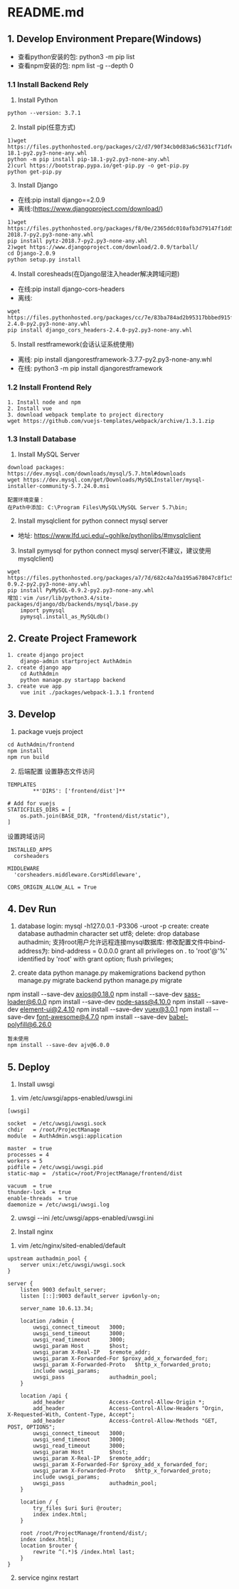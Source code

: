 # README.md

## 1. Develop Environment Prepare(Windows)
* 查看python安装的包: python3 -m pip list
* 查看npm安装的包: npm list -g --depth 0

### 1.1 Install Backend Rely
1. Install Python
```
python --version: 3.7.1
```
2. Install pip(任意方式)
```
1)wget https://files.pythonhosted.org/packages/c2/d7/90f34cb0d83a6c5631cf71dfe64cc1054598c843a92b400e55675cc2ac37/pip-18.1-py2.py3-none-any.whl
python -m pip install pip-18.1-py2.py3-none-any.whl
2)curl https://bootstrap.pypa.io/get-pip.py -o get-pip.py
python get-pip.py
```
3. Install Django
* 在线:pip install django==2.0.9
* 离线:(https://www.djangoproject.com/download/)
```
1)wget https://files.pythonhosted.org/packages/f8/0e/2365ddc010afb3d79147f1dd544e5ee24bf4ece58ab99b16fbb465ce6dc0/pytz-2018.7-py2.py3-none-any.whl
pip install pytz-2018.7-py2.py3-none-any.whl
2)wget https://www.djangoproject.com/download/2.0.9/tarball/
cd Django-2.0.9
python setup.py install
```

4. Install coresheads(在Django层注入header解决跨域问题)
* 在线:pip install django-cors-headers
* 离线:
```
wget https://files.pythonhosted.org/packages/cc/7e/83ba784ad2b95317bbbed915f0888d7d1cd8dc3d2e4b8ddec8fbc4c3e800/django_cors_headers-2.4.0-py2.py3-none-any.whl
pip install django_cors_headers-2.4.0-py2.py3-none-any.whl
```

5. Install restframework(会话认证系统使用)
* 离线: pip install djangorestframework-3.7.7-py2.py3-none-any.whl
* 在线: python3 -m pip install djangorestframework

### 1.2 Install Frontend Rely
```
1. Install node and npm
2. Install vue
3. download webpack template to project directory
wget https://github.com/vuejs-templates/webpack/archive/1.3.1.zip
```

### 1.3 Install Database
1. Install MySQL Server
```
download packages: https://dev.mysql.com/downloads/mysql/5.7.html#downloads
wget https://dev.mysql.com/get/Downloads/MySQLInstaller/mysql-installer-community-5.7.24.0.msi

配置环境变量：
在Path中添加: C:\Program Files\MySQL\MySQL Server 5.7\bin;
```
2. Install mysqlclient for python connect mysql server
* 地址: https://www.lfd.uci.edu/~gohlke/pythonlibs/#mysqlclient

3. Install pymysql for python connect mysql server(不建议，建议使用mysqlclient)
```
wget https://files.pythonhosted.org/packages/a7/7d/682c4a7da195a678047c8f1c51bb7682aaedee1dca7547883c3993ca9282/PyMySQL-0.9.2-py2.py3-none-any.whl
pip install PyMySQL-0.9.2-py2.py3-none-any.whl
增加：vim /usr/lib/python3.4/site-packages/django/db/backends/mysql/base.py
    import pymysql
    pymysql.install_as_MySQLdb()
```

## 2. Create Project Framework
```
1. create django project
	django-admin startproject AuthAdmin
2. create django app
	cd AuthAdmin
	python manage.py startapp backend
3. create vue app
	vue init ./packages/webpack-1.3.1 frontend
```

## 3. Develop
1. package vuejs project
```
cd AuthAdmin/frontend
npm install
npm run build
```

2. 后端配置
设置静态文件访问
```
TEMPLATES
        **'DIRS': ['frontend/dist']**

# Add for vuejs
STATICFILES_DIRS = [
    os.path.join(BASE_DIR, "frontend/dist/static"),
]
```

设置跨域访问
```
INSTALLED_APPS
  corsheaders

MIDDLEWARE
  'corsheaders.middleware.CorsMiddleware',

CORS_ORIGIN_ALLOW_ALL = True
```

## 4. Dev Run
1. database
login: 
  mysql -h127.0.0.1 -P3306 -uroot -p
create: 
  create database authadmin character set utf8;
delete:
  drop database authadmin;
支持root用户允许远程连接mysql数据库:
  修改配置文件中bind-address为: bind-address = 0.0.0.0
  grant all privileges on *.* to 'root'@'%' identified by 'root' with grant option;
  flush privileges;

2. create data
python manage.py makemigrations backend
python manage.py migrate backend
python manage.py migrate

npm install --save-dev axios@0.18.0
npm install --save-dev sass-loader@6.0.0
npm install --save-dev node-sass@4.10.0
npm install --save-dev element-ui@2.4.10
npm install --save-dev vuex@3.0.1
npm install --save-dev font-awesome@4.7.0
npm install --save-dev babel-polyfill@6.26.0

```
暂未使用
npm install --save-dev ajv@6.0.0
```

## 5. Deploy
1. Install uwsgi
1) vim /etc/uwsgi/apps-enabled/uwsgi.ini
```
[uwsgi]

socket  = /etc/uwsgi/uwsgi.sock
chdir   = /root/ProjectManage
module  = AuthAdmin.wsgi:application

master  = true
processes = 4
workers = 5
pidfile = /etc/uwsgi/uwsgi.pid
static-map =  /static=/root/ProjectManage/frontend/dist

vacuum  = true
thunder-lock  = true
enable-threads  = true
daemonize = /etc/uwsgi/uwsgi.log
```
2) uwsgi --ini /etc/uwsgi/apps-enabled/uwsgi.ini

2. Install nginx
1) vim /etc/nginx/sited-enabled/default
```
upstream authadmin_pool {
    server unix:/etc/uwsgi/uwsgi.sock
}

server {
    listen 9003 default_server;
    listen [::]:9003 default_server ipv6only-on;

    server_name 10.6.13.34;

    location /admin {
        uwsgi_connect_timeout   3000;
        uwsgi_send_timeout      3000;
        uwsgi_read_timeout      3000;
        uwsgi_param Host        $host;
        uwsgi_param X-Real-IP   $remote_addr;
        uwsgi_param X-Forwarded-For $proxy_add_x_forwarded_for;
        uwsgi_param X-Forwarded-Proto   $http_x_forwarded_proto;
        include uwsgi_params;
        uwsgi_pass              authadmin_pool;
    }

    location /api {
        add_header              Access-Control-Allow-Origin *;
        add_header              Access-Control-Allow-Headers "Orgin, X-Requested-With, Content-Type, Accept";
        add_header              Access-Control-Allow-Methods "GET, POST, OPTIONS";
        uwsgi_connect_timeout   3000;
        uwsgi_send_timeout      3000;
        uwsgi_read_timeout      3000;
        uwsgi_param Host        $host;
        uwsgi_param X-Real-IP   $remote_addr;
        uwsgi_param X-Forwarded-For $proxy_add_x_forwarded_for;
        uwsgi_param X-Forwarded-Proto   $http_x_forwarded_proto;
        include uwsgi_params;
        uwsgi_pass              authadmin_pool;
    }

    location / {
        try_files $uri $uri @router;
        index index.html;
    }

    root /root/ProjectManage/frontend/dist/;
    index index.html;
    location $router {
        rewrite ^(.*)$ /index.html last;
    }
}
```
2) service nginx restart
